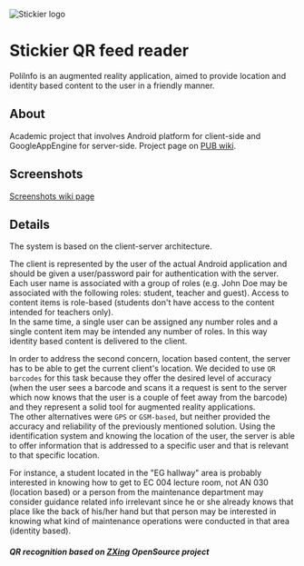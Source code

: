 ![Stickier logo](http://iuliux.ro/stickier/icon.png)

Stickier QR feed reader
=======================

PoliInfo is an augmented reality application, aimed to provide location and identity based content to the user in a friendly manner.

About
-----
Academic project that involves Android platform for client-side and GoogleAppEngine for server-side. Project page on [PUB wiki](http://curs.pub.ro/index.php/android-projects/159-poliinfo-reader).

Screenshots
-----------

[Screenshots wiki page](https://github.com/iuliux/StickierQR/wiki/Screenshots)

Details
-------

The system is based on the client-server architecture.

The client is represented by the user of the actual Android application and should be given a user/password pair for authentication with the server. Each user name is associated with a group of roles (e.g. John Doe may be associated with the following roles: student, teacher and guest). Access to content items is role-based (students don't have access to the content intended for teachers only).  
In the same time, a single user can be assigned any number roles and a single content item may be intended any number of roles. In this way identity based content is delivered to the client.

In order to address the second concern, location based content, the server has to be able to get the current client's location. We decided to use `QR barcodes` for this task because they offer the desired level of accuracy (when the user sees a barcode and scans it a request is sent to the server which now knows that the user is a couple of feet away from the barcode) and they represent a solid tool for augmented reality applications.  
The other alternatives were `GPS` or `GSM-based`, but neither provided the accuracy and reliability of the previously mentioned solution. Using the identification system and knowing the location of the user, the server is able to offer information that is addressed to a specific user and that is relevant to that specific location.

For instance, a student located in the "EG hallway" area is probably interested in knowing how to get to EC 004 lecture room, not AN 030 (location based) or a person from the maintenance department may consider guidance related info irrelevant since he or she already knows that place like the back of his/her hand but that person may be interested in knowing what kind of maintenance operations were conducted in that area (identity based).

##### QR recognition based on [ZXing](http://code.google.com/p/zxing/) OpenSource project